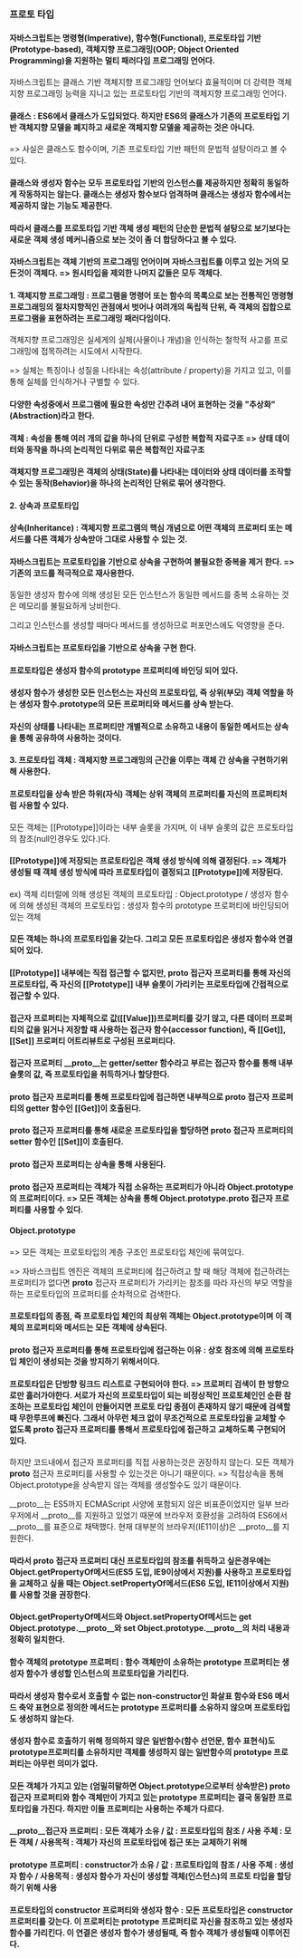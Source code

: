 ### 프로토 타입

#### 자바스크립트는 명령형(Imperative), 함수형(Functional), 프로토타입 기반(Prototype-based), 객체지향 프로그래밍(OOP; Object Oriented Programming)을 지원하는 멀티 패러다임 프로그래밍 언어다.

자바스크립트는 클래스 기반 객체지향 프로그래밍 언어보다 효율적이며 더 강력한 객체지향 프로그래밍 능력을 지니고 있는 프로토타입 기반의 객체지향 프로그래밍 언어다.

#### 클래스 : ES6에서 클래스가 도입되었다. 하지만 ES6의 클래스가 기존의 프로토타입 기반 객체지향 모델을 폐지하고 새로운 객체지향 모델을 제공하는 것은 아니다.

=> 사실은 클래스도 함수이며, 기존 프로토타입 기반 패턴의 문법적 설탕이라고 볼 수 있다.

#### 클래스와 생성자 함수는 모두 프로토타입 기반의 인스턴스를 제공하지만 정확히 동일하게 작동하지는 않는다. 클래스는 생성자 함수보다 엄격하며 클래스는 생성자 함수에서는 제공하지 않는 기능도 제공한다.
#### 따라서 클래스를 프로토타입 기반 객체 생성 패턴의 단순한 문법적 설탕으로 보기보다는 새로운 객체 생성 메커니즘으로 보는 것이 좀 더 합당하다고 볼 수 있다.

#### 자바스크립트는 객체 기반의 프로그래밍 언어이며 자바스크립트를 이루고 있는 거의 모든것이 객체다. => 원시타입을 제외한 나머지 값들은 모두 객체다.

#### 1. 객체지향 프로그래밍 : 프로그램을 명령어 또는 함수의 목록으로 보는 전통적인 명령형 프로그래밍의 절차지향적인 관점에서 벗어나 여려개의 독립적 단위, 즉 객체의 집합으로 프로그램을 표현하려는 프로그래밍 패러다임이다.

객체지향 프로그래밍은 실세게의 실체(사물이나 개념)을 인식하는 철학적 사고를 프로그래밍에 접목하려는 시도에서 시작한다.

=> 실체는 특징이나 성질을 나타내는 속성(attribute / property)을 가지고 있고, 이를 통해 실체를 인식하거나 구별할 수 있다.

#### 다양한 속성중에서 프로그램에 필요한 속성만 간추려 내어 표현하는 것을 "추상화"(Abstraction)라고 한다.

#### 객체 : 속성을 통해 여러 개의 값을 하나의 단위로 구성한 복합적 자료구조 => 상태 데이터와 동작을 하나의 논리적인 다위로 묶은 복합적인 자료구조

#### 객체지향 프로그래밍은 객체의 상태(State)를 나타내는 데이터와 상태 데이터를 조작할 수 있는 동작(Behavior)을 하나의 논리적인 단위로 묶어 생각한다.

#### 2. 상속과 프로토타입

#### 상속(Inheritance) : 객체지향 프로그램의 핵심 개념으로 어떤 객체의 프로퍼티 또는 메서드를 다른 객체가 상속받아 그대로 사용할 수 있는 것.

#### 자바스크립트는 프로토타입을 기반으로 상속을 구현하여 불필요한 중복을 제거 한다. => 기존의 코드를 적극적으로 재사용한다.

동일한 생성자 함수에 의해 생성된 모든 인스턴스가 동일한 메서드를 중복 소유하는 것은 메모리를 불필요하게 낭비한다.

그리고 인스턴스를 생성할 때마다 메서드를 생성하므로 퍼포먼스에도 악영향을 준다.

#### 자바스크립트는 프로토타입을 기반으로 상속을 구현 한다.
#### 프로토타입은 생성자 함수의 prototype 프로퍼티에 바인딩 되어 있다.
#### 생성자 함수가 생성한 모든 인스턴스는 자신의 프로토타입, 즉 상위(부모) 객체 역할을 하는 생성자 함수.prototype의 모든 프로퍼티와 메서드를 상속 받는다.
#### 자신의 상태를 나타내는 프로퍼티만 개별적으로 소유하고 내용이 동일한 메서드는 상속을 통해 공유하여 사용하는 것이다.

#### 3. 프로토타입 객체 : 객체지향 프로그래밍의 근간을 이루는 객체 간 상속을 구현하기위해 사용한다.

#### 프로토타입을 상속 받은 하위(자식) 객체는 상위 객체의 프로퍼티를 자신의 프로퍼티처럼 사용할 수 있다.

모든 객체는 [[Prototype]]이라는 내부 슬롯을 가지며, 이 내부 슬롯의 값은 프로토타입의 참조(null인경우도 있다.)다.

#### [[Prototype]]에 저장되는 프로토타입은 객체 생성 방식에 의해 결정된다. => 객체가 생성될 때 객체 생성 방식에 따라 프로토타입이 결정되고 [[Prototype]]에 저장된다.

ex) 객체 리터럴에 의해 생성된 객체의 프로토타입 : Object.prototype / 생성자 함수에 의해 생성된 객체의 프로토타입 : 생성자 함수의 prototype 프로퍼티에 바인딩되어 있는 객체

#### 모든 객체는 하나의 프로토타입을 갖는다. 그리고 모든 프로토타입은 생성자 함수와 연결되어 있다.
#### [[Prototype]] 내부에는 직접 접근할 수 없지만, __proto__ 접근자 프로퍼티를 통해 자신의 프로토타입, 즉 자신의 [[Prototype]] 내부 슬롯이 가리키는 프로토타입에 간접적으로 접근할 수 있다.

#### 접근자 프로퍼티는 자체적으로 값([[Value]])프로퍼티를 갖기 않고, 다른 데이터 프로퍼티의 값을 읽거나 저장할 때 사용하는 접근자 함수(accessor function), 즉 [[Get]], [[Set]] 프로퍼티 어트리뷰트로 구성된 프로퍼티다.

#### 접근자 프로퍼티 __proto__는 getter/setter 함수라고 부르는 접근자 함수를 통해 내부 슬롯의 값, 즉 프로토타입을 취득하거나 할당한다.
#### __proto__ 접근자 프로퍼티를 통해 프로토타입에 접근하면 내부적으로 __proto__ 접근자 프로퍼티의 getter 함수인 [[Get]]이 호출된다.
#### __proto__ 접근자 프로퍼티를 통해 새로운 프로토타입을 할당하면 __proto__ 접근자 프로퍼티의 setter 함수인 [[Set]]이 호출된다.

#### __proto__ 접근자 프로퍼티는 상속을 통해 사용된다.
#### __proto__ 접근자 프로퍼티는 객체가 직접 소유하는 프로퍼티가 아니라 Object.prototype의 프로퍼티이다. => 모든 객체는 상속을 통해 Object.prototype.__proto__ 접근자 프로퍼티를 사용할 수 있다.

#### Object.prototype

=> 모든 객체는 프로토타입의 계층 구조인 프로토타입 체인에 묶여있다.

=> 자바스크립트 엔진은 객체의 프로퍼티에 접근하려고 할 때 해당 객체에 접근하려는 프로퍼티가 없다면 __proto__ 접근자 프로퍼티가 가리키는 참조를 따라 자신의 부모 역할을 하는 프로토타입의 프로퍼티를 순차적으로 검색한다.

#### 프로토타입의 종점, 즉 프로토타입 체인의 최상위 객체는 Object.prototype이며 이 객체의 프로퍼티와 메서드는 모든 객체에 상속된다.

#### __proto__ 접근자 프로퍼티를 통해 프로토타입에 접근하는 이유 : 상호 참조에 의해 프로토타입 체인이 생성되는 것을 방지하기 위해서이다.

#### 프로토타입은 단방향 링크드 리스트로 구현되어야 한다. => 프로퍼티 검색이 한 방향으로만 흘러가야한다. 서로가 자신의 프로토타입이 되는 비정상적인 프로토체인인 순환 참조하는 프로토타입 체인이 만들어지면 프로토 타입 종점이 존재하지 않기 때문에 검색할 때 무한루프에 빠진다. 그래서 아무런 체크 없이 무조건적으로 프로토타입을 교체할 수 없도록 __proto__ 접근자 프로퍼티를 통해서 프로토타입에 접근하고 교체하도록 구현되어 있다.

하지만 코드내에서 접근자 프로퍼티를 직접 사용하는것은 권장하지 않는다. 모든 객체가 __proto__ 접근자 프로퍼티를 사용할 수 있는것은 아니기 때문이다. => 직접상속을 통해 Object.prototype을 상속받지 않는 객체를 생성할수도 있기 때문이다.

__proto__는 ES5까지 ECMAScript 사양에 포함되지 않은 비표준이었지만 일부 브라우저에서 __proto__를 지원하고 있었기 때문에 브라우저 호환성을 고려하여 ES6에서 __proto__를 표준으로 채택했다. 현재 대부분의 브라우저(IE11이상)은 __proto__를 지원한다.

#### 따라서 __proto__ 접근자 프로퍼티 대신 프로토타입의 참조를 취득하고 싶은경우에는 Object.getPropertyOf메서드(ES5 도입, IE9이상에서 지원)를 사용하고 프로토타입을 교체하고 싶을 때는 Object.setPropertyOf메서드(ES6 도입, IE11이상에서 지원)를 사용할 것을 권장한다.

#### Object.getPropertyOf메서드와 Object.setPropertyOf메서드는 get Object.prototype.__proto__와 set Object.prototype.__proto__의 처리 내용과 정확히 일치한다.

#### 함수 객체의 prototype 프로퍼티 : 함수 객체만이 소유하는 prototype 프로퍼티는 생성자 함수가 생성할 인스턴스의 프로토타입을 가리킨다.
#### 따라서 생성자 함수로서 호출할 수 없는 non-constructor인 화살표 함수와 ES6 메서드 축약 표현으로 정의한 메서드는 prototype 프로퍼티를 소유하지 않으며 프로토타입도 생성하지 않는다.

#### 생성자 함수로 호출하기 위해 정의하지 않은 일반함수(함수 선언문, 함수 표현식)도 prototype프로퍼티를 소유하지만 객체를 생성하지 않는 일반함수의 prototype 프로퍼티는 아무런 의미가 없다.

#### 모든 객체가 가지고 있는 (엄밀히말하면 Object.prototype으로부터 상속받은) __proto__ 접근자 프로퍼티와 함수 객체만이 가지고 있는 prototype 프로퍼티는 결국 동일한 프로토타입을 가진다. 하지만 이들 프로퍼티는 사용하는 주체가 다르다.

#### __proto__접근자 프로퍼티 : 모든 객체가 소유 / 값 : 프로토타입의 참조 / 사용 주체 : 모든 객체 / 사용목적 : 객체가 자신의 프로토타입에 접근 또는 교체하기 위해
#### prototype 프로퍼티 : constructor가 소유 / 값 : 프로토타입의 참조 / 사용 주체 : 생성자 함수 / 사용목적 : 생성자 함수가 자신이 생성할 객체(인스턴스)의 프로토 타입을 할당하기 위해 사용

#### 프로토타입의 constructor 프로퍼티와 생성자 함수 : 모든 프로토타입은 constructor 프로퍼티를 갖는다. 이 프로퍼티는 prototype 프로퍼티로 자신을 참조하고 있는 생성자 함수를 가리킨다. 이 연결은 생성자 함수가 생성될때, 즉 함수 객체가 생성될때 이루어진다.












